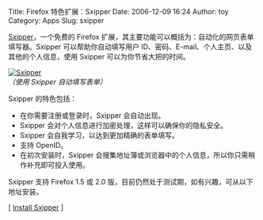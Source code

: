 Title: Firefox 特色扩展：Sxipper
Date: 2006-12-09 16:24
Author: toy
Category: Apps
Slug: sxipper

[Sxipper](https://www.sxipper.com/)，一个免费的 Firefox
扩展，其主要功能可以概括为：自动化的网页表单填写器。Sxipper
可以帮助你自动填写用户
ID、密码、E-mail、个人主页、以及其他的个人信息，使用 Sxipper
可以为你节省大把的时间。

[![Sxipper](http://i.linuxtoy.org/i/2006/12/sxipper_s.jpg)](http://i.linuxtoy.org/i/2006/12/sxipper.jpg)  
*（使用 Sxipper 自动填写表单）*

Sxipper 的特色包括：

-   在你需要注册或登录时，Sxipper 会自动出现。
-   Sxipper 会对个人信息进行加密处理，这样可以确保你的隐私安全。
-   Sxipper 会自我学习，以达到更加精确的表单填写。
-   支持 OpenID。
-   在初次安装时，Sxipper
    会搜集地址簿或浏览器中的个人信息，所以你只需稍作补充即可投入使用。

Sxipper 支持 Firefox 1.5 或 2.0
版，目前仍然处于测试期，如有兴趣，可从以下地址安装。

[ [Install Sxipper](https://www.sxipper.com/install) ]
